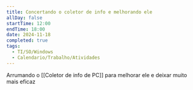 ```yaml
---
title: Concertando o coletor de info e melhorando ele
allDay: false
startTime: 12:00
endTime: 18:00
date: 2024-11-18
completed: true
tags:
  - TI/SO/Windows
  - Calendario/Trabalho/Atividades
---
```

Arrumando o [[Coletor de info de PC]] para melhorar ele e deixar muito mais eficaz
